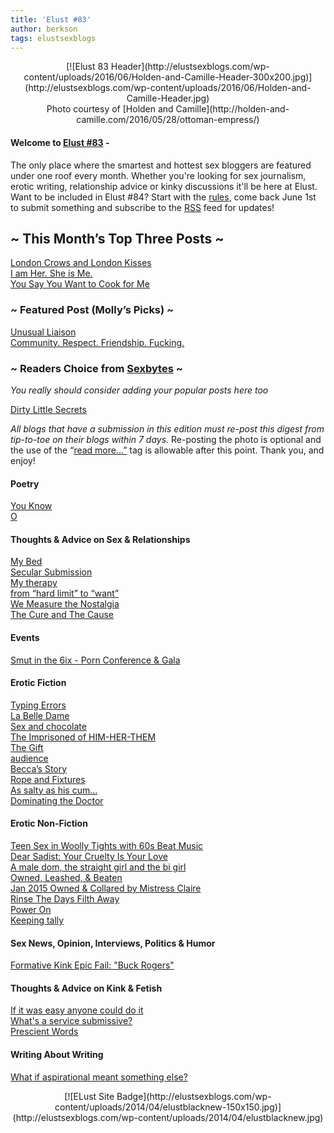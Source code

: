 ```yaml
---
title: 'Elust #83'
author: berkson
tags: elustsexblogs
---
```


<div align="center">
  [![Elust 83 Header](http://elustsexblogs.com/wp-content/uploads/2016/06/Holden-and-Camille-Header-300x200.jpg)](http://elustsexblogs.com/wp-content/uploads/2016/06/Holden-and-Camille-Header.jpg)<br>
  Photo courtesy of [Holden and Camille](http://holden-and-camille.com/2016/05/28/ottoman-empress/)<br>
</div>

#### **Welcome to [Elust #83](http://elustsexblogs.com/ "About")** -

The only place where the smartest and hottest sex bloggers are featured under one roof every month. Whether you're looking for sex journalism, erotic writing, relationship advice or kinky discussions it'll be here at Elust. Want to be included in Elust #84? Start with the [rules](http://elustsexblogs.com/about-2/ "About"), come back June 1st to submit something and subscribe to the [RSS](http://elustsexblogs.com/feed/) feed for updates!<br>

## ~ This Month’s Top Three Posts ~

[London Crows and London Kisses](http://adissolutelifemeans.com/2016/05/london-crows-london-kisses/)<br>
[I am Her. She is Me.](https://nerdydirtygirl.wordpress.com/2016/05/18/i-am-her-she-is-me/)<br>
[You Say You Want to Cook for Me](http://jadeawaters.com/2016/05/24/you-say-you-want-to-cook-for-me/)<br>

### ~ Featured Post (Molly’s Picks) ~

[Unusual Liaison](http://rachelkincaid4.blogspot.co.uk/2016/05/unusual-liaison.html?zx=b55564c9082d6166)<br>
[Community. Respect. Friendship. Fucking.](http://sexylittleideas.com/community-respect-friendship-fucking/)<br>

### **~ Readers Choice from [Sexbytes](http://sexbytes.elustsexblogs.com/ "Sex Bytes, Submit and vote on your favorite sex post") ~**
*You really should consider adding your popular posts here too*<br>

[Dirty Little Secrets](http://sexbytes.elustsexblogs.com/dirty-little-secrets/)<br>

_All blogs that have a submission in this edition must re-post this digest from tip-to-toe on their blogs within 7 days._ Re-posting the photo is optional and the use of the “[read more…”](http://elustsexblogs.com/faqs/ "FAQ’s") tag is allowable after this point. Thank you, and enjoy!

#### Poetry

[You Know](http://teachershavesex.blogspot.kr/2016/05/you-know.html)<br>
[O](https://augustmacgregor.wordpress.com/2016/05/26/o/)<br>

#### Thoughts & Advice on Sex & Relationships

[My Bed](http://cammiesonthefloor.com/my-bed/)<br>
[Secular Submission](http://lustfulliterate.blogspot.com/2016/05/secular-submission.html)[](http://cammiesonthefloor.com/my-bed/)<br>
[My therapy](http://atosubbee.com/my-therapy/)[](http://cammiesonthefloor.com/my-bed/)<br>
[from “hard limit” to “want”](https://sexismynewhobby.wordpress.com/2016/05/25/from-hard-limit-to-want/)[](http://cammiesonthefloor.com/my-bed/)<br>
[We Measure the Nostalgia](https://exposing40.wordpress.com/2016/05/12/we-measure-the-nostalgia/)[](http://cammiesonthefloor.com/my-bed/)<br>
[The Cure and The Cause](http://abbirode.com/2016/05/the-cure-and-the-cause/)<br>

#### Events

[Smut in the 6ix - Porn Conference & Gala](http://acoupleofkinks.com/smut-6ix-porn-conference/)<br>

#### Erotic Fiction

[Typing Errors](http://rebelsnotes.com/2016/05/typing-errors/)<br>
[La Belle Dame](http://malinjames.com/2016/06/02/flash-fiction-la-belle-dame/)<br>
[Sex and chocolate](https://kccaveerotica.com/2016/06/03/sex-and-chocolate/)<br>
[The Imprisoned of HIM-HER-THEM](http://www.sexualdestinies.com/2016/05/13/the-imprisoned-of-him-her-them/)<br>
[The Gift](http://malflic.com/2016/05/the-gift/)<br>
[audience](http://fdotleonora.com/2016/05/25/wicked-wednesday-208-audience/)<br>
[Becca’s Story](https://melinagreenport.com/2016/06/01/beccas-story/)<br>
[Rope and Fixtures](https://steeledsnake.com/2016/05/09/fiction-rope-and-fixtures/)<br>
[As salty as his cum...](http://tamsinflowers.com/2016/05/31/as-salty-as-his-cum/)<br>
[Dominating the Doctor](http://chloessexyreviews.blogspot.com/2016/06/dominating-doctor.html)<br>

#### Erotic Non-Fiction

[Teen Sex in Woolly Tights with 60s Beat Music](http://www.angelagoodnight.com/sexblog/2016/05/15/a-teenage-story-featuring-a-doctored-pair-of-woolly-tights-and-the-rhythm-of-the-swinging-blue-jeans-musical-memories-angela-goodnight/)<br>
[Dear Sadist: Your Cruelty Is Your Love](http://www.thestoryofa.com/cruelty-love-letter-sadists/)<br>
[A male dom, the straight girl and the bi girl](http://jerusalemmortimer.com/humiliation-of-an-ex-nazi-submissive-103-a-male-dom-a-straight-girl-and-a-bi-girl-no-more-waiting/)<br>
[Owned, Leashed, & Beaten](http://collaredmom.com/2016/05/leashed.html)<br>
[Jan 2015 Owned & Collared by Mistress Claire](http://submissiveaspect.blogspot.co.uk/2016/06/jan-2015-owned-collared-by-mistress.html)<br>
[Rinse The Days Filth Away](http://beckandherkinks.com/2016/05/21/days-filth/)<br>
[Power On](https://enigmaticamor.com/2016/05/23/power-on/)<br>
[Keeping tally](http://masterspleasingbitch.blogspot.co.uk/2016/05/keeping-tally.html)<br>

#### Sex News, Opinion, Interviews, Politics & Humor

[Formative Kink Epic Fail: "Buck Rogers"](http://declanheyse.blogspot.com/2016/05/formative-kink-epic-fail-buck-rogers-in.html)<br>

#### Thoughts & Advice on Kink & Fetish

[If it was easy anyone could do it](http://mollysdailykiss.com/2016/05/17/difficult/)<br>
[What's a service submissive?](http://www.domme-chronicles.com/2016/05/whats-a-service-submissive)<br>
[Prescient Words](http://pieces-of-jade.com/2016/06/08/prescient-words/)<br>

#### Writing About Writing

[What if aspirational meant something else?](https://sexblogofsorts.com/2016/05/18/sex-and-stuff-what-if-aspirational-meant-something-different/)<br>

<div align="center">
  [![ELust Site Badge](http://elustsexblogs.com/wp-content/uploads/2014/04/elustblacknew-150x150.jpg)](http://elustsexblogs.com/wp-content/uploads/2014/04/elustblacknew.jpg)
</div>
